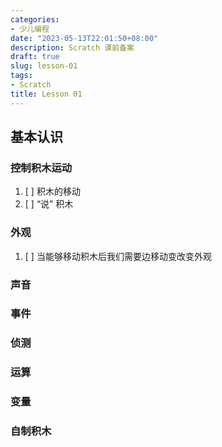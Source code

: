 ```yaml
---
categories:
- 少儿编程
date: "2023-05-13T22:01:50+08:00"
description: Scratch 课前备案
draft: true
slug: lesson-01
tags:
- Scratch
title: Lesson 01
---
```


## 基本认识

### 控制积木运动

1. [ ] 积木的移动
2. [ ] “说” 积木

### 外观

1. [ ] 当能够移动积木后我们需要边移动变改变外观

### 声音

### 事件

### 侦测

### 运算

### 变量

### 自制积木
